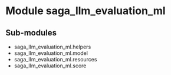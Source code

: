 Module saga_llm_evaluation_ml
=============================

Sub-modules
-----------
* saga_llm_evaluation_ml.helpers
* saga_llm_evaluation_ml.model
* saga_llm_evaluation_ml.resources
* saga_llm_evaluation_ml.score